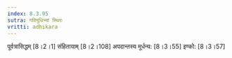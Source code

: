 ```yaml
---
index: 8.3.95
sutra: गवियुधिभ्यां स्थिरः
vritti: adhikara
---
```


 पूर्वत्रासिद्धम् [8।2।1]  संहितायाम् [8।2।108]  अपदान्तस्य मूर्धन्य: [8।3।55]  इण्को: [8।3।57] 